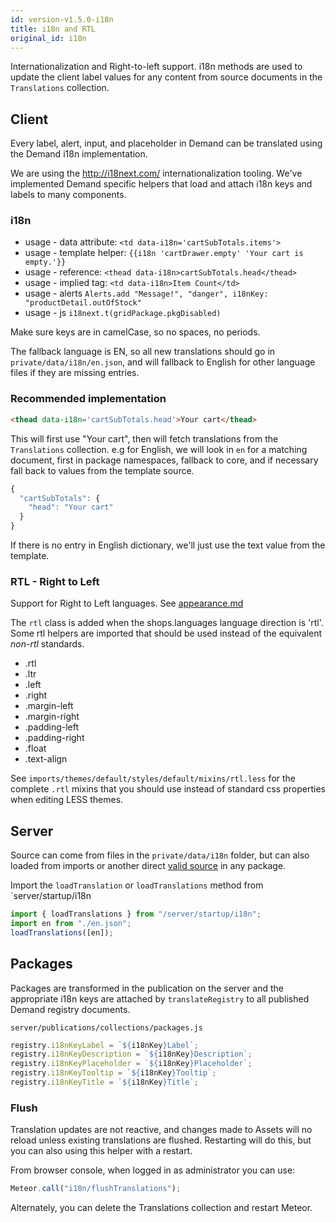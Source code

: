 ```yaml
---
id: version-v1.5.0-i18n
title: i18n and RTL
original_id: i18n
---
```

    
Internationalization and Right-to-left support. i18n methods are used to update the client label values for any content from source documents in the `Translations` collection.

## Client

Every label, alert, input, and placeholder in Demand can be translated using the Demand i18n implementation.

We are using the <http://i18next.com/> internationalization tooling.  We've implemented Demand specific helpers that load and attach i18n keys and labels to many components.

### i18n

-   usage - data attribute: `<td data-i18n='cartSubTotals.items'>`
-   usage - template helper: `{{i18n 'cartDrawer.empty' 'Your cart is empty.'}}`
-   usage - reference:  `<thead data-i18n>cartSubTotals.head</thead>`
-   usage - implied tag: `<td data-i18n>Item Count</td>`
-   usage - alerts `Alerts.add "Message!", "danger", i18nKey: "productDetail.outOfStock"`
-   usage - js `i18next.t(gridPackage.pkgDisabled)`

Make sure keys are in camelCase, so no spaces, no periods.

The fallback language is EN, so all new translations should go in `private/data/i18n/en.json`, and will fallback to English for other language files if they are missing entries.

### Recommended implementation

```html
<thead data-i18n='cartSubTotals.head'>Your cart</thead>
```

This will first use "Your cart", then will fetch translations from the `Translations` collection. e.g for English, we will look in `en` for a matching document, first in package namespaces, fallback to core, and if necessary fall back to values from the template source.

```js
{
  "cartSubTotals": {
    "head": "Your cart"
  }
}
```

If there is no entry in English dictionary, we'll just use the text value from the template.

### RTL - Right to Left

Support for Right to Left languages.  See [appearance.md](appearance.md)

The `rtl` class is added when the shops.languages language direction is 'rtl'.  Some rtl helpers are imported that should be used instead of the equivalent _non-rtl_ standards.

-   .rtl
-   .ltr
-   .left
-   .right
-   .margin-left
-   .margin-right
-   .padding-left
-   .padding-right
-   .float
-   .text-align

See `imports/themes/default/styles/default/mixins/rtl.less` for the complete `.rtl` mixins that you should use instead of standard css properties when editing LESS themes.

## Server

Source can come from files in the `private/data/i18n` folder, but can also loaded from
imports or another direct [valid source](http://i18next.com/docs/jsons/) in any package.

Import the `loadTranslation` or `loadTranslations` method from
\`server/startup/i18n

```js
import { loadTranslations } from "/server/startup/i18n";
import en from "./en.json";
loadTranslations([en]);
```

## Packages

Packages are transformed in the publication on the server and the appropriate i18n keys are attached by `translateRegistry` to all published Demand registry documents.

`server/publications/collections/packages.js`

```js
registry.i18nKeyLabel = `${i18nKey}Label`;
registry.i18nKeyDescription = `${i18nKey}Description`;
registry.i18nKeyPlaceholder = `${i18nKey}Placeholder`;
registry.i18nKeyTooltip = `${i18nKey}Tooltip`;
registry.i18nKeyTitle = `${i18nKey}Title`;
```

### Flush

Translation updates are not reactive, and changes made to Assets will no reload unless existing translations are flushed. Restarting will do this, but you can also using this helper with a restart.

From browser console, when logged in as administrator you can use:

```js
Meteor.call("i18n/flushTranslations");
```

Alternately, you can delete the Translations collection and restart Meteor.
